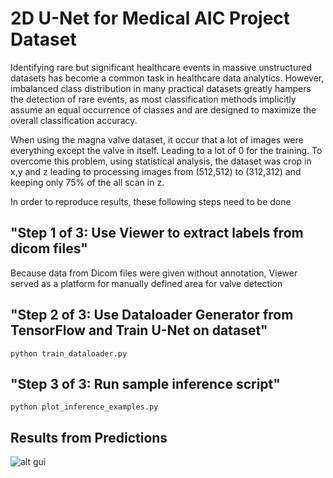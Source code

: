 # 2D U-Net for Medical AIC Project Dataset

Identifying rare but significant healthcare events in massive unstructured datasets has become a common task in healthcare data analytics. However, imbalanced class distribution in many practical datasets greatly hampers the detection of rare events, as most classification methods implicitly assume an equal occurrence of classes and are designed to maximize the overall classification accuracy.

When using the magna valve dataset, it occur that a lot of images were everything except the valve in itself.
Leading to a lot of 0 for the training.
To overcome this problem, using statistical analysis, the dataset was crop in x,y and z leading to processing images from (512,512) to (312,312) and keeping only 75% of the all scan in z.

In order to reproduce results, these following steps need to be done
## "Step 1 of 3: Use Viewer to extract labels from dicom files"

Because data from Dicom files were given without annotation, Viewer served as a platform for manually defined area for valve detection
## "Step 2 of 3: Use Dataloader Generator from TensorFlow and Train U-Net on dataset"

```
python train_dataloader.py
```

## "Step 3 of 3: Run sample inference script"
```
python plot_inference_examples.py 
```

## Results from Predictions

![alt gui](../img/prediction_2D.png "Gui Render")